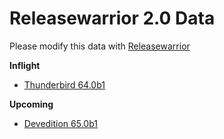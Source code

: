 

Releasewarrior 2.0 Data
=======================

Please modify this data with [Releasewarrior](https://github.com/mozilla-releng/releasewarrior-2.0)

**Inflight**

* [Thunderbird 64.0b1](/inflight/thunderbird/thunderbird-beta-64.0b1.md)

**Upcoming**

* [Devedition 65.0b1](/upcoming/devedition/devedition-devedition-65.0b1.md)

